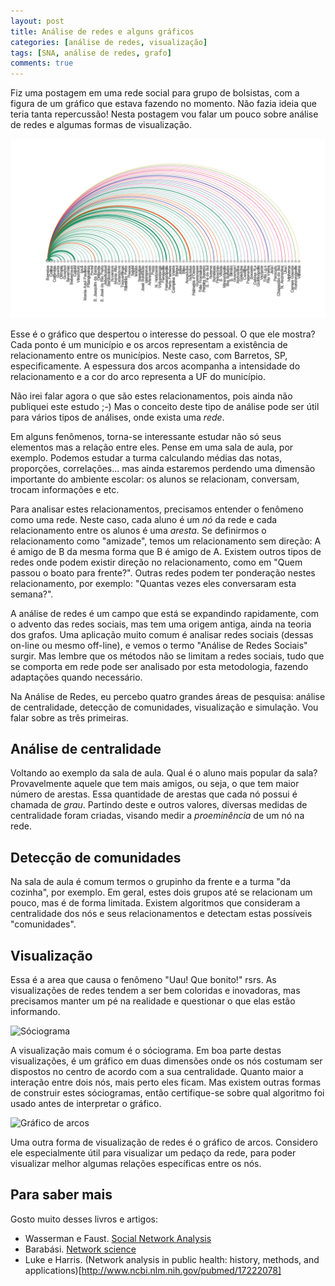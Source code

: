 ```yaml
---
layout: post
title: Análise de redes e alguns gráficos
categories: [análise de redes, visualização]
tags: [SNA, análise de redes, grafo]
comments: true
---
```


Fiz uma postagem em uma rede social para grupo de bolsistas, com a figura de um gráfico que estava fazendo no momento. Não fazia ideia que teria tanta repercussão! Nesta postagem vou falar um pouco sobre análise de redes e algumas formas de visualização.

<!--more-->

![Gráfico de arcos](/img/grafico_arco.png)

Esse é o gráfico que despertou o interesse do pessoal. O que ele mostra? Cada ponto é um município e os arcos representam a existência de relacionamento entre os municípios. Neste caso, com Barretos, SP, especificamente. A espessura dos arcos acompanha a intensidade do relacionamento e a cor do arco representa a UF do município.

Não irei falar agora o que são estes relacionamentos, pois ainda não publiquei este estudo ;-) Mas o conceito deste tipo de análise pode ser útil para vários tipos de análises, onde exista uma *rede*.

Em alguns fenômenos, torna-se interessante estudar não só seus elementos mas a relação entre eles. Pense em uma sala de aula, por exemplo. Podemos estudar a turma calculando médias das notas, proporções, correlações... mas ainda estaremos perdendo uma dimensão importante do ambiente escolar: os alunos se relacionam, conversam, trocam informações e etc.

Para analisar estes relacionamentos, precisamos entender o fenômeno como uma rede. Neste caso, cada aluno é um *nó* da rede e cada relacionamento entre os alunos é uma *aresta*. Se definirmos o relacionamento como "amizade", temos um relacionamento sem direção: A é amigo de B da mesma forma que B é amigo de A. Existem outros tipos de redes onde podem existir direção no relacionamento, como em "Quem passou o boato para frente?". Outras redes podem ter ponderação nestes relacionamento, por exemplo: "Quantas vezes eles conversaram esta semana?".

A análise de redes é um campo que está se expandindo rapidamente, com o advento das redes sociais, mas tem uma origem antiga, ainda na teoria dos grafos. Uma aplicação muito comum é analisar redes sociais (dessas on-line ou mesmo off-line), e vemos o termo "Análise de Redes Sociais" surgir. Mas lembre que os métodos não se limitam a redes sociais, tudo que se comporta em rede pode ser analisado por esta metodologia, fazendo adaptações quando necessário.

Na Análise de Redes, eu percebo quatro grandes áreas de pesquisa: análise de centralidade, detecção de comunidades, visualização e simulação. Vou falar sobre as três primeiras.

## Análise de centralidade

Voltando ao exemplo da sala de aula. Qual é o aluno mais popular da sala? Provavelmente aquele que tem mais amigos, ou seja, o que tem maior número de arestas. Essa quantidade de arestas que cada nó possui é chamada de *grau*. Partindo deste e outros valores, diversas medidas de centralidade foram criadas, visando medir a *proeminência* de um nó na rede.

## Detecção de comunidades

Na sala de aula é comum termos o grupinho da frente e a turma "da cozinha", por exemplo. Em geral, estes dois grupos até se relacionam um pouco, mas é de forma limitada. Existem algoritmos que consideram a centralidade dos nós e seus relacionamentos e detectam estas possíveis "comunidades".

## Visualização

Essa é a area que causa o fenômeno "Uau! Que bonito!" rsrs. As visualizações de redes tendem a ser bem coloridas e inovadoras, mas precisamos manter um pé na realidade e questionar o que elas estão informando.

![Sóciograma](https://upload.wikimedia.org/wikipedia/commons/3/39/Moreno_Sociogram_3rd_Grade.png)

A visualização mais comum é o sóciograma. Em boa parte destas visualizações, é um gráfico em duas dimensões onde os nós costumam ser dispostos no centro de acordo com a sua centralidade. Quanto maior a interação entre dois nós, mais perto eles ficam. Mas existem outras formas de construir estes sóciogramas, então certifique-se sobre qual algoritmo foi usado antes de interpretar o gráfico.

![Gráfico de arcos](https://datavizcatalogue.com/methods/images/top_images/arc_diagram.png)

Uma outra forma de visualização de redes é o gráfico de arcos. Considero ele especialmente útil para visualizar um pedaço da rede, para poder visualizar melhor algumas relações específicas entre os nós.

## Para saber mais

Gosto muito desses livros e artigos:
  * Wasserman e Faust. [Social Network Analysis](https://books.google.com.br/books?id=CAm2DpIqRUIC&lpg=PP1&hl=pt-BR&pg=PP1#v=onepage&q&f=false)
  * Barabási. [Network science](http://networksciencebook.com)
  * Luke e Harris. (Network analysis in public health: history, methods, and applications)[http://www.ncbi.nlm.nih.gov/pubmed/17222078]